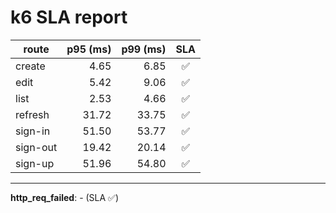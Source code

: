 # k6 SLA report

| route    | p95 (ms) | p99 (ms) | SLA |
| -------- | -------: | -------: | :-: |
| create   |     4.65 |     6.85 | ✅  |
| edit     |     5.42 |     9.06 | ✅  |
| list     |     2.53 |     4.66 | ✅  |
| refresh  |    31.72 |    33.75 | ✅  |
| sign-in  |    51.50 |    53.77 | ✅  |
| sign-out |    19.42 |    20.14 | ✅  |
| sign-up  |    51.96 |    54.80 | ✅  |

---

**http_req_failed**: - (SLA ✅)
